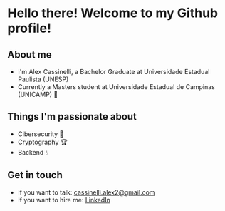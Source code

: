 # Hello there! Welcome to my Github profile!
## About me
- I'm Alex Cassinelli, a Bachelor Graduate at Universidade Estadual Paulista (UNESP)
- Currently a Masters student at Universidade Estadual de Campinas (UNICAMP) 📓

## Things I'm passionate about
- Cibersecurity 🧠
- Cryptography 🏆
- Backend 💧

## Get in touch
- If you want to talk: cassinelli.alex2@gmail.com
- If you want to hire me: [LinkedIn](https://www.linkedin.com/in/alex-cassinelli-b6516024b/)
